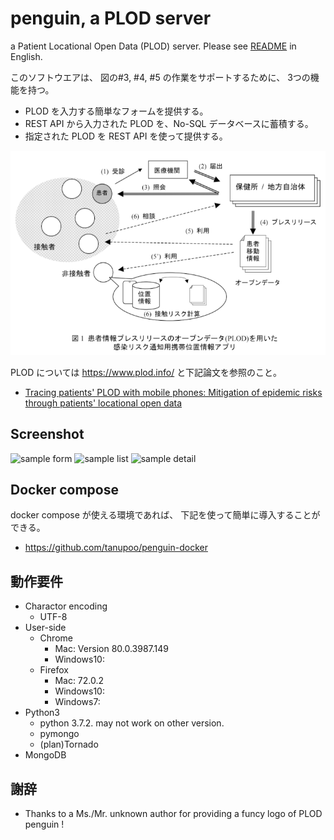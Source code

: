 penguin, a PLOD server
======================

a Patient Locational Open Data (PLOD) server.
Please see [README](README.en.md) in English.

このソフトウエアは、
図の#3, #4, #5 の作業をサポートするために、
3つの機能を持つ。

- PLOD を入力する簡単なフォームを提供する。
- REST API から入力された PLOD を、No-SQL データベースに蓄積する。
- 指定された PLOD を REST API を使って提供する。

![the overview of the proposed approach](doc/PLOD-overview.ja.png)

PLOD については https://www.plod.info/ と下記論文を参照のこと。

- [Tracing patients' PLOD with mobile phones: Mitigation of epidemic risks through patients' locational open data](https://arxiv.org/abs/2003.06199)

## Screenshot

<img alt="sample form" src="doc/PLOD-saample-form.png" width="640">

<img alt="sample list" src="doc/PLOD-saample-list.png" width="640">

<img alt="sample detail" src="doc/PLOD-saample-list-detail.png" width="640">

## Docker compose

docker compose が使える環境であれば、
下記を使って簡単に導入することができる。

- https://github.com/tanupoo/penguin-docker

## 動作要件

- Charactor encoding
    + UTF-8
- User-side
    + Chrome
        * Mac: Version 80.0.3987.149
        * Windows10:
    + Firefox
        * Mac: 72.0.2
        * Windows10:
        * Windows7:
- Python3
    + python 3.7.2.  may not work on other version.
    + pymongo
    + (plan)Tornado
- MongoDB

## 謝辞

- Thanks to a Ms./Mr. unknown author for providing a funcy logo of PLOD penguin !

